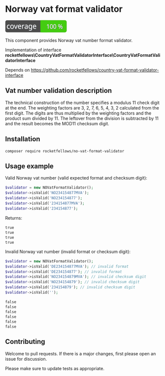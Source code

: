 # Norway vat format validator

![Code Coverage Badge](./badge.svg)

This component provides Norway vat number format validator.

Implementation of interface **rocketfellows\CountryVatFormatValidatorInterface\CountryVatFormatValidatorInterface**

Depends on https://github.com/rocketfellows/country-vat-format-validator-interface

## Vat number validation description

The technical construction of the number specifies a modulus 11 check digit at the end.
The weighting factors are 3, 2, 7, 6, 5, 4, 3, 2 calculated from the first digit.
The digits are thus multiplied by the weighting factors and the product sum divided by 11. The leftover
from the division is subtracted by 11 and the result becomes the MOD11 checksum digit.

## Installation

```shell
composer require rocketfellows/no-vat-format-validator
```

## Usage example

Valid Norway vat number (valid expected format and checksum digit):

```php
$validator = new NOVatFormatValidator();
$validator->isValid('NO234154877MVA');
$validator->isValid('NO234154877');
$validator->isValid('234154877MVA');
$validator->isValid('234154877');
```

Returns:

```shell
true
true
true
true
```

Invalid Norway vat number (invalid format or checksum digit):

```php
$validator = new NOVatFormatValidator();
$validator->isValid('DE234154877MVA'); // invalid format
$validator->isValid('DE234154877'); // invalid format
$validator->isValid('NO234154879MVA'); // invalid checksum digit
$validator->isValid('NO234154879'); // invalid checksum digit
$validator->isValid('234154879'); // invalid checksum digit
$validator->isValid('');
```

```shell
false
false
false
false
false
false
```

## Contributing

Welcome to pull requests. If there is a major changes, first please open an issue for discussion.

Please make sure to update tests as appropriate.
